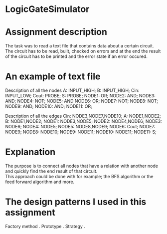 # LogicGateSimulator

# Assignment description
The task was to read a text file that contains data about a certain circuit. The circuit has to be read, built, checked on errors and at the end the result of the circuit has to be printed and the error state if an error occured.

# An example of text file
Description of all the nodes
A: INPUT_HIGH;
B: INPUT_HIGH;
Cin: INPUT_LOW;
Cout: PROBE;
S: PROBE;
NODE1: OR;
NODE2: AND;
NODE3: AND;
NODE4: NOT;
NODE5: AND
NODE6: OR;
NODE7: NOT;
NODE8: NOT;
NODE9: AND;
NODE10: AND;
NODE11: OR;

Description of all the edges
Cin: NODE3,NODE7,NODE10;
A: NODE1,NODE2;
B: NODE1,NODE2;
NODE1: NODE3,NODE5;
NODE2: NODE4,NODE6;
NODE3: NODE6;
NODE4: NODE5;
NODE5: NODE8,NODE9;
NODE6: Cout;
NODE7: NODE9;
NODE8: NODE10;
NODE9: NODE11;
NODE10: NODE11;
NODE11: S;

# Explanation
The purpose is to connect all nodes that have a relation with another node and quickly find the end result of that circuit.  
This approach could be done with for example; the BFS algorithm or the feed forward algorithm and more.  

# The design patterns I used in this assignment
Factory method . 
Prototype . 
Strategy . 
